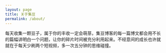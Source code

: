 ```yaml
---
layout: page
title: 关于集豆
permalink: /about/
---
```


每天收集一颗豆子，属于你的丰收一定会萌芽。集豆博客的每一篇博文都会用不长的篇幅讲明白一个问题，让你的碎片时间被充分利用起来。不经意间的成长也许就就在于每天少刷两个短视频，多一次五分钟的思维碰撞。
